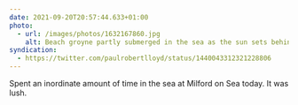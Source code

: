 ```yaml
---
date: 2021-09-20T20:57:44.633+01:00
photo:
  - url: /images/photos/1632167860.jpg
    alt: Beach groyne partly submerged in the sea as the sun sets behind it.
syndication:
  - https://twitter.com/paulrobertlloyd/status/1440043312321228806
---
```

Spent an inordinate amount of time in the sea at Milford on Sea today. It was lush.
